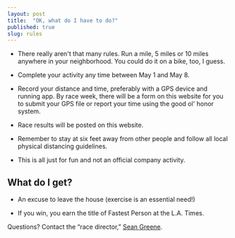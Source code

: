 ```yaml
---
layout: post
title:  "OK, what do I have to do?"
published: true
slug: rules
---
```

* There really aren't that many rules. Run a mile, 5 miles or 10 miles anywhere in your neighborhood. You could do it on a bike, too, I guess.

* Complete your activity any time between May 1 and May 8.

* Record your distance and time, preferably with a GPS device and running app. By race week, there will be a form on this website for you to submit your GPS file or report your time using the good ol' honor system.

* Race results will be posted on this website.

* Remember to stay at six feet away from other people and follow all local physical distancing guidelines.

* This is all just for fun and not an official company activity.

<h2 class="headline">What do I get?</h2>

* An excuse to leave the house (exercise is an essential need!)

* If you win, you earn the title of Fastest Person at the L.A. Times.

Questions? Contact the &ldquo;race director,&rdquo; <a href="mailto:seangreene89@gmail.com">Sean Greene</a>.